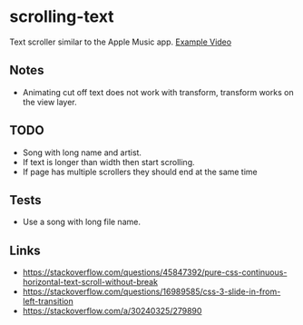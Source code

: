 # scrolling-text

Text scroller similar to the Apple Music app. [Example Video](apple-music-scrolling.mp4)

## Notes
* Animating cut off text does not work with transform, transform works on the view layer.

## TODO
* Song with long name and artist.
* If text is longer than width then start scrolling.
* If page has multiple scrollers they should end at the same time



## Tests
* Use a song with long file name.

## Links
* https://stackoverflow.com/questions/45847392/pure-css-continuous-horizontal-text-scroll-without-break
* https://stackoverflow.com/questions/16989585/css-3-slide-in-from-left-transition
* https://stackoverflow.com/a/30240325/279890
